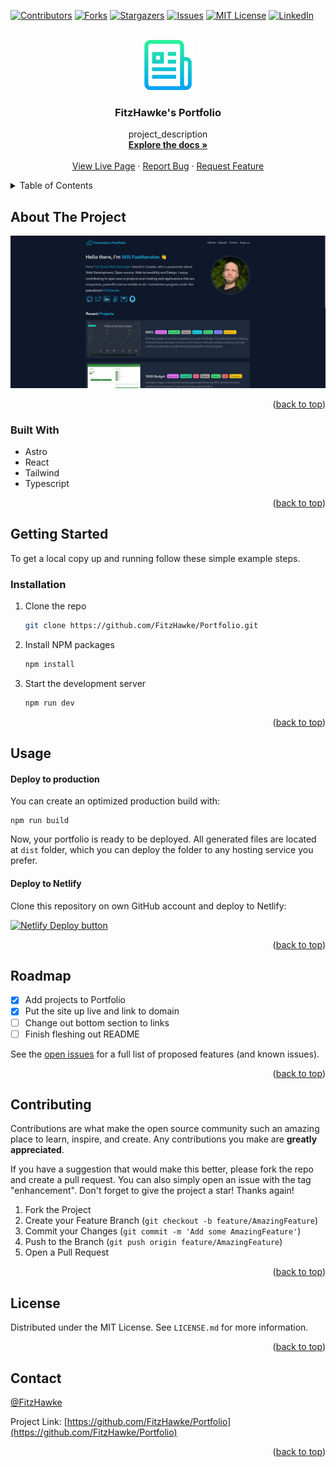 <!-- Improved compatibility of back to top link: See: https://github.com/othneildrew/Best-README-Template/pull/73 -->
<a name="readme-top"></a>
<!--
*** Thanks for checking out the Best-README-Template. If you have a suggestion
*** that would make this better, please fork the repo and create a pull request
*** or simply open an issue with the tag "enhancement".
*** Don't forget to give the project a star!
*** Thanks again! Now go create something AMAZING! :D
-->



<!-- PROJECT SHIELDS -->
<!--
*** I'm using markdown "reference style" links for readability.
*** Reference links are enclosed in brackets [ ] instead of parentheses ( ).
*** See the bottom of this document for the declaration of the reference variables
*** for contributors-url, forks-url, etc. This is an optional, concise syntax you may use.
*** https://www.markdownguide.org/basic-syntax/#reference-style-links
-->
[![Contributors][contributors-shield]][contributors-url]
[![Forks][forks-shield]][forks-url]
[![Stargazers][stars-shield]][stars-url]
[![Issues][issues-shield]][issues-url]
[![MIT License][license-shield]][license-url]
[![LinkedIn][linkedin-shield]][linkedin-url]



<!-- PROJECT LOGO -->
<br />
<div align="center">
  <a href="https://github.com/FitzHawke/Portfolio">
    <img src="public/assets/images/logo.png" alt="Logo" width="80" height="80">
  </a>

<h3 align="center">FitzHawke's Portfolio</h3>

  <p align="center">
    project_description
    <br />
    <a href="https://github.com/FitzHawke/Portfolio"><strong>Explore the docs »</strong></a>
    <br />
    <br />
    <a href="https://fitzhawke.com">View Live Page</a>
    ·
    <a href="https://github.com/FitzHawke/Portfolio/issues">Report Bug</a>
    ·
    <a href="https://github.com/FitzHawke/Portfolio/issues">Request Feature</a>
  </p>
</div>

<!-- TABLE OF CONTENTS -->
<details>
  <summary>Table of Contents</summary>
  <ol>
    <li>
      <a href="#about-the-project">About The Project</a>
      <ul>
        <li><a href="#built-with">Built With</a></li>
      </ul>
    </li>
    <li>
      <a href="#getting-started">Getting Started</a>
      <ul>
        <li><a href="#prerequisites">Prerequisites</a></li>
        <li><a href="#installation">Installation</a></li>
      </ul>
    </li>
    <li><a href="#usage">Usage</a></li>
    <li><a href="#roadmap">Roadmap</a></li>
    <li><a href="#contributing">Contributing</a></li>
    <li><a href="#license">License</a></li>
    <li><a href="#contact">Contact</a></li>
    <li><a href="#acknowledgments">Acknowledgments</a></li>
  </ol>
</details>



<!-- ABOUT THE PROJECT -->
## About The Project

![Portfolio Screenshot](/public/assets/images/portfolio.png)

<p align="right">(<a href="#readme-top">back to top</a>)</p>



### Built With

- Astro
- React
- Tailwind
- Typescript

<p align="right">(<a href="#readme-top">back to top</a>)</p>



<!-- GETTING STARTED -->
## Getting Started

To get a local copy up and running follow these simple example steps.

### Installation

1. Clone the repo
   ```sh
   git clone https://github.com/FitzHawke/Portfolio.git
   ```
2. Install NPM packages
   ```sh
   npm install
   ```
3. Start the development server
   ```sh
   npm run dev
   ```

<p align="right">(<a href="#readme-top">back to top</a>)</p>



<!-- USAGE EXAMPLES -->
## Usage

#### Deploy to production

You can create an optimized production build with:

```shell
npm run build
```

Now, your portfolio is ready to be deployed. All generated files are located at
`dist` folder, which you can deploy the folder to any hosting service you
prefer.


#### Deploy to Netlify

Clone this repository on own GitHub account and deploy to Netlify:

[![Netlify Deploy button](https://www.netlify.com/img/deploy/button.svg)](https://app.netlify.com/start/deploy?repository=https://github.com/FitzHawke/Portfolio/)

<p align="right">(<a href="#readme-top">back to top</a>)</p>

<!-- ROADMAP -->
## Roadmap

- [x] Add projects to Portfolio
- [x] Put the site up live and link to domain
- [ ] Change out bottom section to links
- [ ] Finish fleshing out README

See the [open issues](https://github.com/FitzHawke/Portfolio/issues) for a full list of proposed features (and known issues).

<p align="right">(<a href="#readme-top">back to top</a>)</p>



<!-- CONTRIBUTING -->
## Contributing

Contributions are what make the open source community such an amazing place to learn, inspire, and create. Any contributions you make are **greatly appreciated**.

If you have a suggestion that would make this better, please fork the repo and create a pull request. You can also simply open an issue with the tag "enhancement".
Don't forget to give the project a star! Thanks again!

1. Fork the Project
2. Create your Feature Branch (`git checkout -b feature/AmazingFeature`)
3. Commit your Changes (`git commit -m 'Add some AmazingFeature'`)
4. Push to the Branch (`git push origin feature/AmazingFeature`)
5. Open a Pull Request

<p align="right">(<a href="#readme-top">back to top</a>)</p>



<!-- LICENSE -->
## License

Distributed under the MIT License. See `LICENSE.md` for more information.

<p align="right">(<a href="#readme-top">back to top</a>)</p>



<!-- CONTACT -->
## Contact

[@FitzHawke](https://twitter.com/FitzHawke)

Project Link: [https://github.com/FitzHawke/Portfolio](https://github.com/FitzHawke/Portfolio)

<p align="right">(<a href="#readme-top">back to top</a>)</p>

<!-- MARKDOWN LINKS & IMAGES -->
<!-- https://www.markdownguide.org/basic-syntax/#reference-style-links -->
[contributors-shield]: https://img.shields.io/github/contributors/FitzHawke/Portfolio.svg?style=for-the-badge
[contributors-url]: https://github.com/FitzHawke/Portfolio/graphs/contributors
[forks-shield]: https://img.shields.io/github/forks/FitzHawke/Portfolio.svg?style=for-the-badge
[forks-url]: https://github.com/FitzHawke/Portfolio/network/members
[stars-shield]: https://img.shields.io/github/stars/FitzHawke/Portfolio.svg?style=for-the-badge
[stars-url]: https://github.com/FitzHawke/Portfolio/stargazers
[issues-shield]: https://img.shields.io/github/issues/FitzHawke/Portfolio.svg?style=for-the-badge
[issues-url]: https://github.com/FitzHawke/Portfolio/issues
[license-shield]: https://img.shields.io/github/license/FitzHawke/Portfolio.svg?style=for-the-badge
[license-url]: https://github.com/FitzHawke/Portfolio/blob/master/LICENSE.txt
[linkedin-shield]: https://img.shields.io/badge/-LinkedIn-black.svg?style=for-the-badge&logo=linkedin&colorB=555
[linkedin-url]: https://linkedin.com/in/will-featherston
[product-screenshot]: images/screenshot.png
[Next.js]: https://img.shields.io/badge/next.js-000000?style=for-the-badge&logo=nextdotjs&logoColor=white
[Next-url]: https://nextjs.org/
[React.js]: https://img.shields.io/badge/React-20232A?style=for-the-badge&logo=react&logoColor=61DAFB
[React-url]: https://reactjs.org/
[Vue.js]: https://img.shields.io/badge/Vue.js-35495E?style=for-the-badge&logo=vuedotjs&logoColor=4FC08D
[Vue-url]: https://vuejs.org/
[Angular.io]: https://img.shields.io/badge/Angular-DD0031?style=for-the-badge&logo=angular&logoColor=white
[Angular-url]: https://angular.io/
[Svelte.dev]: https://img.shields.io/badge/Svelte-4A4A55?style=for-the-badge&logo=svelte&logoColor=FF3E00
[Svelte-url]: https://svelte.dev/
[Laravel.com]: https://img.shields.io/badge/Laravel-FF2D20?style=for-the-badge&logo=laravel&logoColor=white
[Laravel-url]: https://laravel.com
[Bootstrap.com]: https://img.shields.io/badge/Bootstrap-563D7C?style=for-the-badge&logo=bootstrap&logoColor=white
[Bootstrap-url]: https://getbootstrap.com
[JQuery.com]: https://img.shields.io/badge/jQuery-0769AD?style=for-the-badge&logo=jquery&logoColor=white
[JQuery-url]: https://jquery.com 

